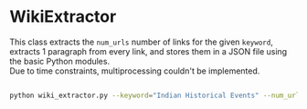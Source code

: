 # WikiExtractor

This class extracts the `num_urls` number of links for the given `keyword`, extracts 1 paragraph from every link, and stores them in a JSON file using the basic Python modules.<br>
Due to time constraints, multiprocessing couldn't be implemented.


```zsh

python wiki_extractor.py --keyword="Indian Historical Events" --num_urls=10 --output="out.json"

```
